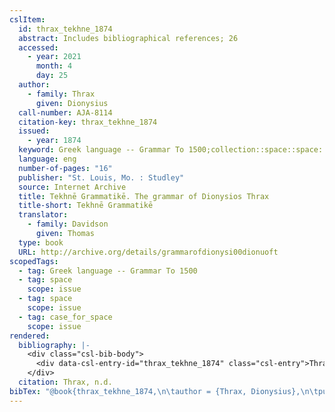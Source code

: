 ```yaml
---
cslItem:
  id: thrax_tekhne_1874
  abstract: Includes bibliographical references; 26
  accessed:
    - year: 2021
      month: 4
      day: 25
  author:
    - family: Thrax
      given: Dionysius
  call-number: AJA-8114
  citation-key: thrax_tekhne_1874
  issued:
    - year: 1874
  keyword: Greek language -- Grammar To 1500;collection::space::space::case_for_space
  language: eng
  number-of-pages: "16"
  publisher: "St. Louis, Mo. : Studley"
  source: Internet Archive
  title: Tekhnē Grammatikē. The grammar of Dionysios Thrax
  title-short: Tekhnē Grammatikē
  translator:
    - family: Davidson
      given: Thomas
  type: book
  URL: http://archive.org/details/grammarofdionysi00dionuoft
scopedTags:
  - tag: Greek language -- Grammar To 1500
  - tag: space
    scope: issue
  - tag: space
    scope: issue
  - tag: case_for_space
    scope: issue
rendered:
  bibliography: |-
    <div class="csl-bib-body">
      <div data-csl-entry-id="thrax_tekhne_1874" class="csl-entry">Thrax, D. n.d.. <i>Tekhnē Grammatikē. The grammar of Dionysios Thrax</i> (T. Davidson, Trans.). St. Louis, Mo. : Studley. http://archive.org/details/grammarofdionysi00dionuoft</div>
    </div>
  citation: Thrax, n.d.
bibTex: "@book{thrax_tekhne_1874,\n\tauthor = {Thrax, Dionysius},\n\tpublisher = {St. Louis, Mo. : Studley},\n\ttitle = {Tekhn{\\= e} {Grammatik}{\\= e}. {The} grammar of {Dionysios} {Thrax}},\n}\n\n"
---
```


